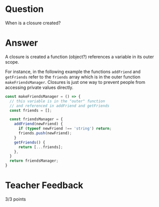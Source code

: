 # Question

When is a closure created?

# Answer
A closure is created a function (object?) references a variable in its outer scope. 

For instance, in the following example the functions `addFriend` and `getFriends` refer to the `friends` array which is in the outer function `makeFriendsManager`. Closures is just one way to prevent people from accessing private values directly.  

```js
const makeFriendsManager = () => {
  // this variable is in the "outer" function
  // and referenced in addFriend and getFriends
  const friends = [];

  const friendsManager = {
    addFriend(newFriend) {
      if (typeof newFriend !== 'string') return;
      friends.push(newFriend);
    }
    getFriends() {
      return [...friends]; 
    },
  }
  return friendsManager;
}
```


# Teacher Feedback

3/3 points